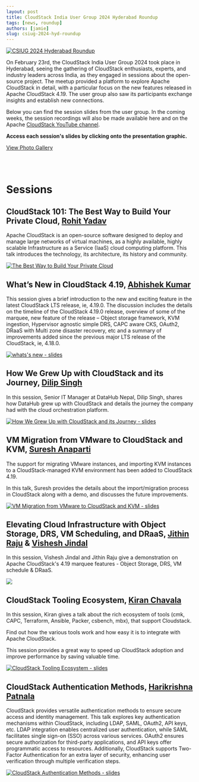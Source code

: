 ```yaml
---
layout: post
title: CloudStack India User Group 2024 Hyderabad Roundup
tags: [news, roundup]
authors: [jamie]
slug: csiug-2024-hyd-roundup
---
```


[![](banner.png "CSIUG 2024 Hyderabad Roundup")](/blog/csiug-2024-hyd-roundup)

On February 23rd, the CloudStack India User Group 2024 took place in Hyderabad,
seeing the gathering of CloudStack enthusiasts, experts, and industry leaders
across India, as they engaged in sessions about the open-source project. The
meetup provided a platform to explore Apache CloudStack in detail, with a
particular focus on the new features released in Apache CloudStack 4.19. The
user group also saw its participants exchange insights and establish new
connections.

Below you can find the session slides from the user group. In the coming weeks,
the session recordings will also be made available here and on the Apache
[CloudStack YouTube channel](https://www.youtube.com/@ApacheCloudStack).

<!-- truncate -->

**Access each session's slides by clicking onto the presentation graphic.**


<a class="button button--primary button--lg" href="https://photos.google.com/u/1/share/AF1QipM0NzSg04eMoTW1jhXHwfEBUNrvCigWWSTrjB1aWfnmsBhRx6QaCOeIfep17u5cvQ?key=OGYyLXMydjd4YWtWSXRRcmQ1dG5jVzh1VmVpRTl3" target="_blank">View Photo Gallery</a>

<br/> <br/>

# Sessions

## CloudStack 101: The Best Way to Build Your Private Cloud, [Rohit Yadav](https://www.linkedin.com/in/rohityadavcloud/)

Apache CloudStack is an open-source software designed to deploy and manage large
networks of virtual machines, as a highly available, highly scalable
Infrastructure as a Service (IaaS) cloud computing platform. This talk
introduces the technology, its architecture, its history and community.

[![](Welcome.png "The Best Way to Build Your Private Cloud")](https://www.slideshare.net/slideshow/embed_code/key/tE2SKCfqG1zzhv?hostedIn=slideshare&page=upload)


## What’s New in CloudStack 4.19, [Abhishek Kumar](https://www.linkedin.com/in/shwstppr/)

This session gives a brief introduction to the new and exciting feature in the
latest CloudStack LTS release, ie, 4.19.0. The discussion includes the details
on the timeline of the CloudStack 4.19.0 release, overview of some of the
marquee, new feature of the release – Object storage framework, KVM ingestion,
Hypervisor agnostic simple DRS, CAPC aware CKS, OAuth2, DRaaS with Multi zone
disaster recovery, etc and a summary of improvements added since the previous
major LTS release of the CloudStack, ie, 4.18.0.

[![](WhatsNew.png "whats's new - slides")](https://www.slideshare.net/slideshow/embed_code/key/pG7OmG75QZYBNW)


## How We Grew Up with CloudStack and its Journey, [Dilip Singh](https://www.linkedin.com/in/dilip-singh-10956256/)

In this session, Senior IT Manager at DataHub Nepal, Dilip Singh, shares how
DataHub grew up with CloudStack and details the journey the company had with the
cloud orchestration platform.

[![](NepalGrewUp.png "How We Grew Up with CloudStack and its Journey - slides")](https://www.slideshare.net/slideshow/embed_code/key/61TwJQZJkOuEyK)


## VM Migration from VMware to CloudStack and KVM, [Suresh Anaparti](https://www.linkedin.com/in/sureshanaparti/)

The support for migrating VMware instances, and importing KVM instances to a
CloudStack-managed KVM environment has been added to CloudStack 4.19.

In this talk, Suresh provides the details about the import/migration process in
CloudStack along with a demo, and discusses the future improvements.

[![](VmwareKVMMigration.png "VM Migration from VMware to CloudStack and KVM - slides")](https://www.slideshare.net/slideshow/embed_code/key/A8JFpCPykKA3EF)


## Elevating Cloud Infrastructure with Object Storage, DRS, VM Scheduling, and DRaaS, [Jithin Raju](https://www.linkedin.com/in/rajujith/) & [Vishesh Jindal](https://www.linkedin.com/in/vishesh92/)

In this session, Vishesh Jindal and Jithin Raju give a demonstration on Apache
CloudStack's 4.19 marquee features - Object Storage, DRS, VM schedule & DRaaS.

[![](Elevating.png "")](https://www.slideshare.net/slideshow/embed_code/key/ta0GIsjchZA5ti)


## CloudStack Tooling Ecosystem, [Kiran Chavala](https://www.linkedin.com/in/kiran-chavala-1bb6a97/)

In this session, Kiran gives a talk about the rich ecosystem of tools (cmk,
CAPC, Terraform, Ansible, Packer, csbench, mbx), that support Cloudstack.

Find out how the various tools work and how easy it is to integrate with Apache
CloudStack.

This session provides a great way to speed up CloudStack adoption and improve
performance by saving valuable time.

[![](Tooling.png "CloudStack Tooling Ecosystem - slides")](https://www.slideshare.net/slideshow/embed_code/key/6woxuBiP6b6aq5)


## CloudStack Authentication Methods, [Harikrishna Patnala](https://www.linkedin.com/in/harikrishnapatnala/)

CloudStack provides versatile authentication methods to ensure secure access and
identity management. This talk explores key authentication mechanisms within
CloudStack, including LDAP, SAML, OAuth2, API keys, etc. LDAP integration
enables centralized user authentication, while SAML facilitates single sign-on
(SSO) across various services. OAuth2 ensures secure authorization for
third-party applications, and API keys offer programmatic access to resources.
Additionally, CloudStack supports Two-Factor Authentication for an extra layer
of security, enhancing user verification through multiple verification steps.

[![](Auth.png "CloudStack Authentication Methods - slides")](https://www.slideshare.net/slideshow/embed_code/key/42HE4pVaNJl1qd)

